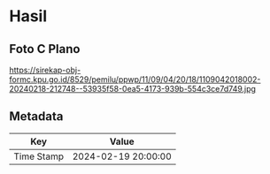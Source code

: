 # Hasil

## Foto C Plano

https://sirekap-obj-formc.kpu.go.id/8529/pemilu/ppwp/11/09/04/20/18/1109042018002-20240218-212748--53935f58-0ea5-4173-939b-554c3ce7d749.jpg


## Metadata

| Key        | Value               |
| ---------- | ------------------- |
| Time Stamp | 2024-02-19 20:00:00 |



